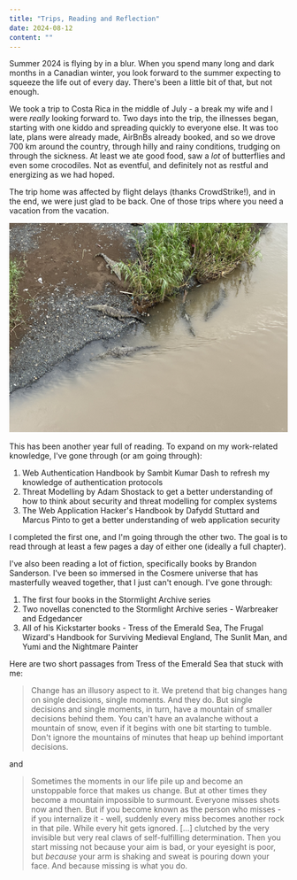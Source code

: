 ```yaml
---
title: "Trips, Reading and Reflection"
date: 2024-08-12
content: ""
---
```


Summer 2024 is flying by in a blur. When you spend many long and dark months in a Canadian winter, you look forward to the summer expecting to squeeze the life out of every day. There's been a little bit of that, but not enough. 

We took a trip to Costa Rica in the middle of July - a break my wife and I were _really_ looking forward to. Two days into the trip, the illnesses began, starting with one kiddo and spreading quickly to everyone else. It was too late, plans were already made, AirBnBs already booked, and so we drove 700 km around the country, through hilly and rainy conditions, trudging on through the sickness. At least we ate good food, saw a _lot_ of butterflies and even some crocodiles. Not as eventful, and definitely not as restful and energizing as we had hoped. 

The trip home was affected by flight delays (thanks CrowdStrike!), and in the end, we were just glad to be back. One of those trips where you need a vacation from the vacation.

![Crocodiles on the banks of the Tarcoles river, as seen from a pedestrian and traffic bridge above](assets/images/crocs-in-the-tarcoles-river.jpg)

This has been another year full of reading. To expand on my work-related knowledge, I've gone through (or am going through):
1. Web Authentication Handbook by Sambit Kumar Dash to refresh my knowledge of authentication protocols
2. Threat Modelling by Adam Shostack to get a better understanding of how to think about security and threat modelling for complex systems
3. The Web Application Hacker's Handbook by Dafydd Stuttard and Marcus Pinto to get a better understanding of web application security

I completed the first one, and I'm going through the other two. The goal is to read through at least a few pages a day of either one (ideally a full chapter).

I've also been reading a lot of fiction, specifically books by Brandon Sanderson. I've been so immersed in the Cosmere universe that has masterfully weaved together, that I just can't enough. I've gone through:
1. The first four books in the Stormlight Archive series
2. Two novellas conencted to the Stormlight Archive series - Warbreaker and Edgedancer
3. All of his Kickstarter books - Tress of the Emerald Sea, The Frugal Wizard's Handbook for Surviving Medieval England, The Sunlit Man, and Yumi and the Nightmare Painter

Here are two short passages from Tress of the Emerald Sea that stuck with me:

> Change has an illusory aspect to it. We pretend that big changes hang on single decisions, single moments. And they do. But single decisions and single moments, in turn, have a mountain of smaller decisions behind them. You can't have an avalanche without a mountain of snow, even if it begins with one bit starting to tumble. Don't ignore the mountains of minutes that heap up behind important decisions.

and

> Sometimes the moments in our life pile up and become an unstoppable force that makes us change. But at other times they become a mountain impossible to surmount. Everyone misses shots now and then. But if you become known as the person who misses - if you internalize it - well, suddenly every miss becomes another rock in that pile. While every hit gets ignored. [...] clutched by the very invisible but very real claws of self-fulfilling determination. Then you start missing not because your aim is bad, or your eyesight is poor, but _because_ your arm is shaking and sweat is pouring down your face. And because missing is what you do. 
